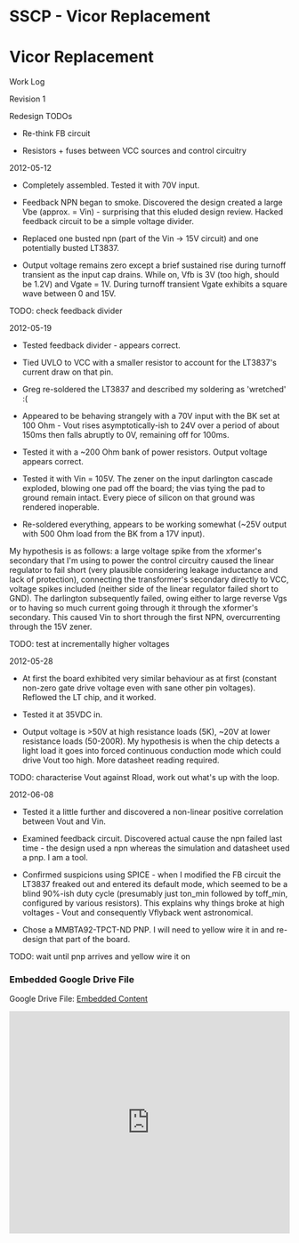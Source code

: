 # SSCP - Vicor Replacement

# Vicor Replacement

Work Log

Revision 1

Redesign TODOs

- Re-think FB circuit

- Resistors + fuses between VCC sources and control circuitry

2012-05-12

- Completely assembled. Tested it with 70V input.

- Feedback NPN began to smoke. Discovered the design created a large Vbe (approx. = Vin) - surprising that this eluded design review. Hacked feedback circuit to be a simple voltage divider.

- Replaced one busted npn (part of the Vin -> 15V circuit) and one potentially busted LT3837.

- Output voltage remains zero except a brief sustained rise during turnoff transient as the input cap drains. While on, Vfb is 3V (too high, should be 1.2V) and Vgate = 1V. During turnoff transient Vgate exhibits a square wave between 0 and 15V.

TODO: check feedback divider

2012-05-19

- Tested feedback divider - appears correct.

- Tied UVLO to VCC with a smaller resistor to account for the LT3837's current draw on that pin.

- Greg re-soldered the LT3837 and described my soldering as 'wretched' :(

- Appeared to be behaving strangely with a 70V input with the BK set at 100 Ohm - Vout rises asymptotically-ish to 24V over a period of about 150ms then falls abruptly to 0V, remaining off for 100ms.

- Tested it with a ~200 Ohm bank of power resistors. Output voltage appears correct.

- Tested it with Vin = 105V. The zener on the input darlington cascade exploded, blowing one pad off the board; the vias tying the pad to ground remain intact. Every piece of silicon on that ground was rendered inoperable.

- Re-soldered everything, appears to be working somewhat (~25V output with 500 Ohm load from the BK from a 17V input).

My hypothesis is as follows: a large voltage spike from the xformer's secondary that I'm using to power the control circuitry caused the linear regulator to fail short (very plausible considering leakage inductance and lack of protection), connecting the transformer's secondary directly to VCC, voltage spikes included (neither side of the linear regulator failed short to GND). The darlington subsequently failed, owing either to large reverse Vgs or to having so much current going through it through the xformer's secondary. This caused Vin to short through the first NPN, overcurrenting through the 15V zener.

TODO: test at incrementally higher voltages

2012-05-28

- At first the board exhibited very similar behaviour as at first (constant non-zero gate drive voltage even with sane other pin voltages). Reflowed the LT chip, and it worked.

- Tested it at 35VDC in.

- Output voltage is >50V at high resistance loads (5K), ~20V at lower resistance loads (50-200R). My hypothesis is when the chip detects a light load it goes into forced continuous conduction mode which could drive Vout too high. More datasheet reading required.

TODO: characterise Vout against Rload, work out what's up with the loop.

2012-06-08

- Tested it a little further and discovered a non-linear positive correlation between Vout and Vin.

- Examined feedback circuit. Discovered actual cause the npn failed last time - the design used a npn whereas the simulation and datasheet used a pnp. I am a tool.

- Confirmed suspicions using SPICE - when I modified the FB circuit the LT3837 freaked out and entered its default mode, which seemed to be a blind 90%-ish duty cycle (presumably just ton_min followed by toff_min, configured by various resistors). This explains why things broke at high voltages - Vout and consequently Vflyback went astronomical.

- Chose a MMBTA92-TPCT-ND PNP. I will need to yellow wire it in and re-design that part of the board.

TODO: wait until pnp arrives and yellow wire it on

[](https://drive.google.com/folderview?id=1pAcFnxtKe0Cv5Qc9PyE026DquU-eJ1G0)

### Embedded Google Drive File

Google Drive File: [Embedded Content](https://drive.google.com/embeddedfolderview?id=1pAcFnxtKe0Cv5Qc9PyE026DquU-eJ1G0#list)

<iframe width="100%" height="400" src="https://drive.google.com/embeddedfolderview?id=1pAcFnxtKe0Cv5Qc9PyE026DquU-eJ1G0#list" frameborder="0"></iframe>

